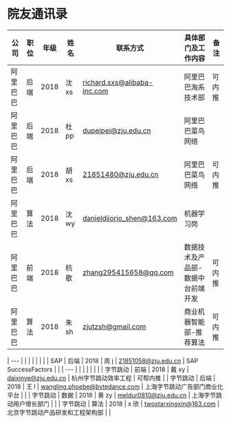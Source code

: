 # 院友通讯录

| 公司     | 职位 | 年级 | 姓名  | 联系方式                      | 具体部门及工作内容                | 备注     |
| --------| ---- | ---- | ----- | ----------------------------- | --------------------------------- | -------- |
| 阿里巴巴 | 后端 | 2018 | 沈 xs | richard.sxs@alibaba-inc.com   | 阿里巴巴淘系技术部                | 可内推   |
| 阿里巴巴 | 后端 | 2018 | 杜 pp | dupeipei@zju.edu.cn           | 阿里巴巴菜鸟网络                  |          |
| 阿里巴巴 | 后端 | 2018 | 胡 xs | 21851480@zju.edu.cn           | 阿里巴巴菜鸟网络                  |   可内推 |
| 阿里巴巴 | 算法 | 2018 | 沈 wy | danieldiiorio_shen@163.com    | 机器学习岗                        |          |
| 阿里巴巴 | 前端 | 2018 | 杭歌  | zhang295415658@qq.com         | 数据技术及产品部-数据中台前端开发 | 可内推   |
| 阿里巴巴 | 算法 | 2018 | 朱 sh  | zjutzsh@gmail.com            | 商业机器智能部-推荐算法 			| 可内推   |


| ---      |      |      |       |                               |                                   |          |
| SAP      | 后端 | 2018 | 周 j  | 21851058@zju.edu.cn           | SAP SuccessFactors                |          |
| ---      |      |      |       |                               |                                   |          |
| 字节跳动 | 前端 | 2018 | 戴 xy | daixinye@zju.edu.cn           | 杭州字节跳动效率工程              | 可帮内推 |
| 字节跳动 | 后端 | 2018 | 王 l  | wangling.phoebe@bytedance.com | 上海字节跳动广告部门商业化平台    |          |
| 字节跳动 | 数据 | 2018 | 黄 zy | meldur0810@zju.edu.cn         | 上海字节跳动用户增长部门          |          |
| 字节跳动 | 算法 | 2018 | x 欣  | twostarxingxin@163.com        | 北京字节跳动产品研发和工程架构部  |          |
